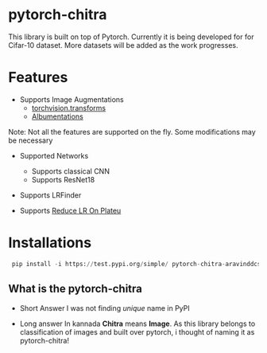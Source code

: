 # pytorch-chitra
This library is built on top of Pytorch. Currently it is being developed for for Cifar-10 dataset. More datasets will be added as the work progresses.

# Features
* Supports Image Augmentations
  * [torchvision.transforms](https://pytorch.org/docs/stable/torchvision/transforms.html)
  * [Albumentations](https://github.com/albumentations-team/albumentations)

Note: Not all the features are supported on the fly. Some modifications may be necessary

* Supported Networks
  * Supports classical CNN
  * Supports ResNet18

* Supports LRFinder

* Supports [Reduce LR On Plateu](https://pytorch.org/docs/stable/optim.html#torch.optim.lr_scheduler.ReduceLROnPlateau)

# Installations 

```python
 pip install -i https://test.pypi.org/simple/ pytorch-chitra-aravinddcsadguru
```

## What is the pytorch-chitra
* Short Answer
  I was not finding _unique_ name in PyPI

* Long answer
  In kannada **Chitra**  means **Image**. As this library belongs to classification of images and built over pytorch, i thought of naming it as pytorch-chitra!
